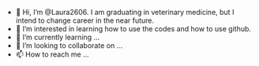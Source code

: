 - 👋 Hi, I’m @Laura2606. I am graduating in veterinary medicine, but I intend to change career in the near future.
- 👀 I’m interested in learning how to use the codes and how to use github.
- 🌱 I’m currently learning ...
- 💞️ I’m looking to collaborate on ...
- 📫 How to reach me ...

<!---
Laura2606/Laura2606 is a ✨ special ✨ repository because its `README.md` (this file) appears on your GitHub profile.
You can click the Preview link to take a look at your changes.
--->
